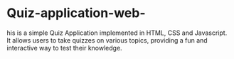 # Quiz-application-web-
his is a simple Quiz Application implemented in HTML, CSS and Javascript.
It allows users to take quizzes on various topics, providing a fun and interactive way to test their knowledge.
